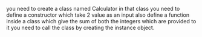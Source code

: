 you need to create a class named Calculator
in that class you need to define a constructor which take 2 value as an input
also define  a function inside a class which give the sum of both the integers which are provided to it 
you need to call the class by creating the instance object. 